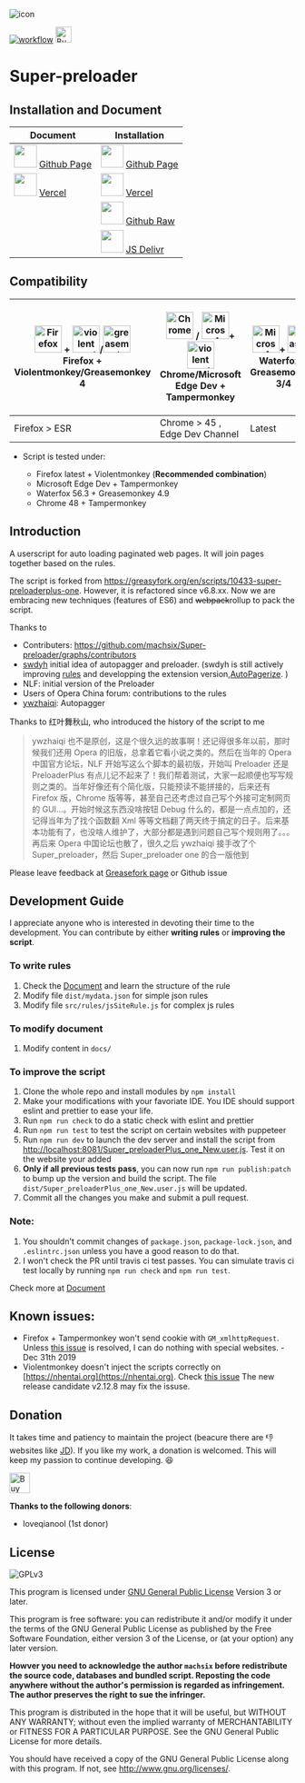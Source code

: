 ![icon](https://machsix.github.io/Super-preloader/logo.png)

[![workflow](https://github.com/machsix/Super-preloader/actions/workflows/node.js.yml/badge.svg)](https://github.com/machsix/Super-preloader/actions/workflows/node.js.yml)  <a href='https://ko-fi.com/X8X6UEPM' target='_blank'><img height='36' style='border:0px;height:28px;' src='https://az743702.vo.msecnd.net/cdn/kofi5.png?v=2' border='0' alt='Buy Me a Coffee' /></a>

# Super-preloader

## Installation and Document

| Document                                                                                                                                                                                                            | Installation                                                                                                                                                                                                                                                                                   |
|---------------------------------------------------------------------------------------------------------------------------------------------------------------------------------------------------------------------|------------------------------------------------------------------------------------------------------------------------------------------------------------------------------------------------------------------------------------------------------------------------------------------------|
| <img height="40" width="40" onclick="window.open(https://machsix.github.io/Super-preloader/)" src="https://simpleicons.org/icons/github.svg" /> [Github Page](https://machsix.github.io/Super-preloader/)                | <img height="40" width="40" onclick="window.open(https://machsix.github.io/Super-preloader/Super_preloaderPlus_one_New.user.js)" src="https://simpleicons.org/icons/github.svg" /> [Github Page](https://machsix.github.io/Super-preloader/Super_preloaderPlus_one_New.user.js)                                                   |
| <img height="40" width="40" onclick="window.open(https://super-preloader.vercel.app/)" src="https://assets.vercel.com/image/upload/front/favicon/vercel/60x60.png" /> [Vercel](https://super-preloader.vercel.app/) | <img height="40" width="40" onclick="window.open(https://super-preloader.vercel.app/)" src="https://assets.vercel.com/image/upload/front/favicon/vercel/60x60.png" /> [Vercel](https://super-preloader.vercel.app/Super_preloaderPlus_one_New.user.js) |
|                |   <img height="40" width="40"  src="https://simpleicons.org/icons/github.svg" /> [Github Raw](https://github.com/machsix/Super-preloader/raw/master/dist/Super_preloaderPlus_one_New.user.js) |
|                |   <img height="40" width="40"  src="https://www.jsdelivr.com/icons/favicon.svg" /> [JS Delivr](http://cdn.jsdelivr.net/gh/machsix/Super-preloader/dist/Super_preloaderPlus_one_New.user.js) |
## Compatibility

| [<img src="https://raw.githubusercontent.com/alrra/browser-logos/master/src/firefox/firefox_48x48.png" alt="Firefox" width="48px" height="48px" />](http://godban.github.io/browsers-support-badges/) + [<img src="https://github.com/violentmonkey.png" height="48px" alt="violentmonkey"/>](https://github.com/violentmonkey)/[<img src="https://github.com/greasemonkey.png" height="48px" alt="greasemonkey"/>](https://github.com/Greasemonkey) <br>Firefox + Violentmonkey/Greasemonkey 4 | [<img src="https://raw.githubusercontent.com/alrra/browser-logos/master/src/chrome/chrome_48x48.png" alt="Chrome" width="48px" height="48px" />](http://godban.github.io/browsers-support-badges/) / [<img src="https://raw.githubusercontent.com/alrra/browser-logos/master/src/edge/edge_48x48.png" alt="Microsoft Edge Dev" width="48px" height="48px" />](http://godban.github.io/browsers-support-badges/)+ [<img src="https://github.com/Tampermonkey.png" height="48px" alt="violentmonkey"/>](https://github.com/Tampermonkey) <br>Chrome/Microsoft Edge Dev + Tampermonkey | [<img src="https://upload.wikimedia.org/wikipedia/commons/4/43/Waterfox_Logo_%28redesigned_2015%29.png" alt="Microsoft Edge Dev" width="48px" height="48px" />](http://godban.github.io/browsers-support-badges/)+ [<img src="https://github.com/greasemonkey.png" height="48px" alt="greasemonkey"/>](https://github.com/Greasemonkey) <br>Waterfox + Greasemonkey 3/4 | [<img src="https://raw.githubusercontent.com/alrra/browser-logos/master/src/safari-ios/safari-ios_48x48.png" alt="Geasymonkey" width="48px" height="48px" />](http://godban.github.io/browsers-support-badges/)+ [<img src="https://cdn.sspai.com/2022/10/03/e8a99be0b355c18d3d5765ecf1268efd.jpg" alt="Stay2" width="48px" height="48px" />](https://apps.apple.com/us/app/stay-for-safari/id1591620171)<br>Safari for IOS + Stay |
|--|--|--|--|
| Firefox > ESR                                                                                                                                                                                                                                                                                                                                                                                                                                                                                   | Chrome > 45 , Edge Dev Channel                                                                                                                                                                                                                                                                                                                                                                                                                                                                                                                                             | Latest                                                                                                                                                                                                                                                                                                                                                                  |  |

- Script is tested under:

  - Firefox latest + Violentmonkey (**Recommended combination**)
  - Microsoft Edge Dev + Tampermonkey
  - Waterfox 56.3 + Greasemonkey 4.9
  - Chrome 48 + Tampermonkey

## Introduction

A userscript for auto loading paginated web pages. It will join pages together based on the rules.

The script is forked from https://greasyfork.org/en/scripts/10433-super-preloaderplus-one. However, it is refactored since v6.8.xx. Now we are embracing new techniques (features of ES6) and ~~webpack~~rollup to pack the script.

Thanks to

- Contributers: https://github.com/machsix/Super-preloader/graphs/contributors
- [swdyh](https://github.com/swdyh) initial idea of autopagger and preloader. (swdyh is still actively improving [rules](http://wedata.net/databases/AutoPagerize/items) and developping the extension version,[AutoPagerize](https://addons.mozilla.org/en-US/firefox/addon/autopagerize/). )
- NLF: initial version of the Preloader
- Users of Opera China forum: contributions to the rules
- [ywzhaiqi](https://github.com/ywzhaiqi/userscript/tree/master/scripts/Super_preloaderPlus): Autopagger

Thanks to 红叶舞秋山, who introduced the history of the script to me

> ywzhaiqi 也不是原创，这是个很久远的故事啊！还记得很多年以前，那时候我们还用 Opera 的旧版，总拿着它看小说之类的。然后在当年的 Opera 中国官方论坛，NLF 开始写这么个脚本的最初版，开始叫 Preloader 还是 PreloaderPlus 有点儿记不起来了！我们帮着测试，大家一起顺便也写写规则之类的。当年好像还有个简化版，只能预读不能拼接的，后来还有 Firefox 版，Chrome 版等等，甚至自己还考虑过自己写个外接可定制网页的 GUI...。开始时候这东西没啥按钮 Debug 什么的，都是一点点加的，还记得当年为了找个函数翻 Xml 等等文档翻了两天终于搞定的日子。后来基本功能有了，也没啥人维护了，大部分都是遇到问题自己写个规则用了。。。再后来 Opera 中国论坛也散了，很久之后 ywzhaiqi 接手改了个 Super_preloader，然后 Super_preloader one 的合一版他到

Please leave feedback at [Greasefork page](https://greasyfork.org/en/scripts/33522-super-preloaderplus-one-new) or Github issue

## Development Guide

I appreciate anyone who is interested in devoting their time to the development. You can contribute by either **writing rules** or **improving the script**.

### To write rules

1. Check the [Document](https://machsix.github.io/Super-preloader/) and learn the structure of the rule
2. Modify file `dist/mydata.json` for simple json rules
3. Modify file `src/rules/jsSiteRule.js` for complex js rules

### To modify document

1. Modify content in `docs/`

### To improve the script

1. Clone the whole repo and install modules by `npm install`
1. Make your modifications with your favoriate IDE. You IDE should support eslint and prettier to ease your life.
1. Run `npm run check` to do a static check with eslint and prettier
1. Run `npm run test` to test the script on certain websites with puppeteer
1. Run `npm run dev` to launch the dev server and install the script from [http://localhost:8081/Super_preloaderPlus_one_New.user.js](http://localhost:8081/Super_preloaderPlus_one_New_dev.user.js). Test it on the website your added
1. **Only if all previous tests pass**, you can now run `npm run publish:patch` to bump up the version and build the script. The file `dist/Super_preloaderPlus_one_New.user.js` will be updated.
1. Commit all the changes you make and submit a pull request.

### Note:

1. You shouldn't commit changes of `package.json`, `package-lock.json`, and `.eslintrc.json` unless you have a good reason to do that.
2. I won't check the PR until travis ci test passes. You can simulate travis ci test locally by running `npm run check` and `npm run test`.

Check more at [Document](https://machsix.github.io/Super-preloader/)

## Known issues:

- Firefox + Tampermonkey won't send cookie with `GM_xmlhttpRequest`. Unless [this issue](https://github.com/Tampermonkey/tampermonkey/issues/786) is resolved, I can do nothing with special websites. -Dec 31th 2019
- Violentmonkey doesn't inject the scripts correctly on [https://nhentai.org](https://nhentai.org). Check [this issue](https://github.com/violentmonkey/violentmonkey/issues/991) The new release candidate v2.12.8 may fix the issuse.

## Donation

It takes time and patiency to maintain the project (beacure there are :thumbsdown: websites like [JD](https://jd.com)). If you like my work, a donation is welcomed. This will keep my passion to continue developing. :satisfied:

<a href='https://ko-fi.com/X8X6UEPM' target='_blank'><img height='36' style='border:0px;height:36px;' src='https://az743702.vo.msecnd.net/cdn/kofi5.png?v=2' border='0' alt='Buy Me a Coffee' /></a>

**Thanks to the following donors**:

- loveqianool (1st donor)

## License

![GPLv3](https://www.gnu.org/graphics/gplv3-127x51.png)

This program is licensed under [GNU General Public License](https://www.gnu.org/licenses/gpl.html) Version 3 or later.

This program is free software: you can redistribute it and/or modify it under the terms of the GNU General Public License as published by the Free Software Foundation, either version 3 of the License, or (at your option) any later version.

**Howver you need to acknowledge the author `machsix` before redistribute the source code, databases and bundled script. Reposting the code anywhere without the author's permission is regarded as infringement. The author preserves the right to sue the infringer.**

This program is distributed in the hope that it will be useful, but WITHOUT ANY WARRANTY; without even the implied warranty of MERCHANTABILITY or FITNESS FOR A PARTICULAR PURPOSE. See the GNU General Public License for more details.

You should have received a copy of the GNU General Public License along with this program. If not, see <http://www.gnu.org/licenses/>.
